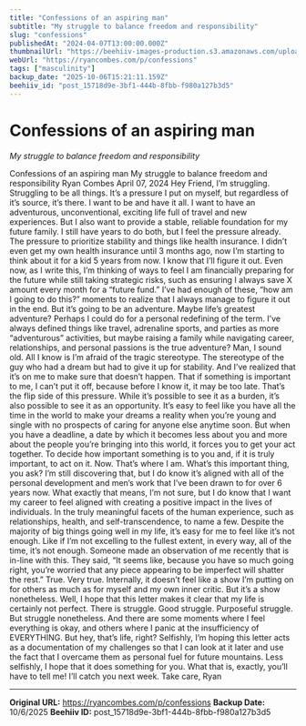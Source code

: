 ```yaml
---
title: "Confessions of an aspiring man"
subtitle: "My struggle to balance freedom and responsibility"
slug: "confessions"
publishedAt: "2024-04-07T13:00:00.000Z"
thumbnailUrl: "https://beehiiv-images-production.s3.amazonaws.com/uploads/asset/file/4ddd0791-8d75-42f1-a579-002daed182ca/sean-benesh-VnmbcgAfL3Q-unsplash.jpg?t=1713642504"
webUrl: "https://ryancombes.com/p/confessions"
tags: ["masculinity"]
backup_date: "2025-10-06T15:21:11.159Z"
beehiiv_id: "post_15718d9e-3bf1-444b-8fbb-f980a127b3d5"
---
```


# Confessions of an aspiring man

*My struggle to balance freedom and responsibility*



Confessions of an aspiring man My struggle to balance freedom and responsibility Ryan Combes April 07, 2024 Hey Friend, I’m struggling. Struggling to be all things. It’s a pressure I put on myself, but regardless of it’s source, it’s there. I want to be and have it all. I want to have an adventurous, unconventional, exciting life full of travel and new experiences. But I also want to provide a stable, reliable foundation for my future family. I still have years to do both, but I feel the pressure already. The pressure to prioritize stability and things like health insurance. I didn’t even get my own health insurance until 3 months ago, now I’m starting to think about it for a kid 5 years from now. I know that I’ll figure it out. Even now, as I write this, I’m thinking of ways to feel I am financially preparing for the future while still taking strategic risks, such as ensuring I always save X amount every month for a “future fund.” I’ve had enough of these, “how am I going to do this?” moments to realize that I always manage to figure it out in the end. But it’s going to be an adventure. Maybe life’s greatest adventure? Perhaps I could do for a personal redefining of the term. I’ve always defined things like travel, adrenaline sports, and parties as more “adventurous” activities, but maybe raising a family while navigating career, relationships, and personal passions is the true adventure? Man, I sound old. All I know is I’m afraid of the tragic stereotype. The stereotype of the guy who had a dream but had to give it up for stability. And I’ve realized that it’s on me to make sure that doesn’t happen. That if something is important to me, I can’t put it off, because before I know it, it may be too late. That’s the flip side of this pressure. While it’s possible to see it as a burden, it’s also possible to see it as an opportunity. It’s easy to feel like you have all the time in the world to make your dreams a reality when you’re young and single with no prospects of caring for anyone else anytime soon. But when you have a deadline, a date by which it becomes less about you and more about the people you’re bringing into this world, it forces you to get your act together. To decide how important something is to you and, if it is truly important, to act on it. Now. That’s where I am. What’s this important thing, you ask? I’m still discovering that, but I do know it’s aligned with all of the personal development and men’s work that I’ve been drawn to for over 6 years now. What exactly that means, I’m not sure, but I do know that I want my career to feel aligned with creating a positive impact in the lives of individuals. In the truly meaningful facets of the human experience, such as relationships, health, and self-transcendence, to name a few. Despite the majority of big things going well in my life, it’s easy for me to feel like it’s not enough. Like if I’m not excelling to the fullest extent, in every way, all of the time, it’s not enough. Someone made an observation of me recently that is in-line with this. They said, “It seems like, because you have so much going right, you’re worried that any piece appearing to be imperfect will shatter the rest.” True. Very true. Internally, it doesn’t feel like a show I’m putting on for others as much as for myself and my own inner critic. But it’s a show nonetheless. Well, I hope that this letter makes it clear that my life is certainly not perfect. There is struggle. Good struggle. Purposeful struggle. But struggle nonetheless. And there are some moments where I feel everything is okay, and others where I panic at the insufficiency of EVERYTHING. But hey, that’s life, right? Selfishly, I’m hoping this letter acts as a documentation of my challenges so that I can look at it later and use the fact that I overcame them as personal fuel for future mountains. Less selfishly, I hope that it does something for you. What that is, exactly, you’ll have to tell me! I’ll catch you next week. Take care, Ryan

---

**Original URL:** https://ryancombes.com/p/confessions
**Backup Date:** 10/6/2025
**Beehiiv ID:** post_15718d9e-3bf1-444b-8fbb-f980a127b3d5

